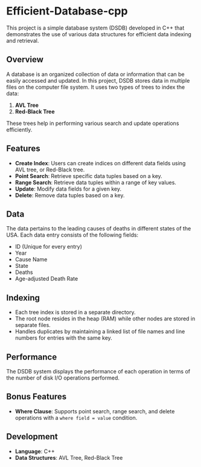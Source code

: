 # Efficient-Database-cpp

This project is a simple database system (DSDB) developed in C++ that demonstrates the use of various data structures for efficient data indexing and retrieval.

## Overview

A database is an organized collection of data or information that can be easily accessed and updated. In this project, DSDB stores data in multiple files on the computer file system. It uses two types of trees to index the data:

1. **AVL Tree**
2. **Red-Black Tree**

These trees help in performing various search and update operations efficiently.

## Features

- **Create Index**: Users can create indices on different data fields using AVL tree, or Red-Black tree. 
- **Point Search**: Retrieve specific data tuples based on a key.
- **Range Search**: Retrieve data tuples within a range of key values.
- **Update**: Modify data fields for a given key.
- **Delete**: Remove data tuples based on a key.

## Data

The data pertains to the leading causes of deaths in different states of the USA. Each data entry consists of the following fields:

- ID (Unique for every entry)
- Year
- Cause Name
- State
- Deaths
- Age-adjusted Death Rate

## Indexing

- Each tree index is stored in a separate directory.
- The root node resides in the heap (RAM) while other nodes are stored in separate files.
- Handles duplicates by maintaining a linked list of file names and line numbers for entries with the same key.

## Performance

The DSDB system displays the performance of each operation in terms of the number of disk I/O operations performed.

## Bonus Features

- **Where Clause**: Supports point search, range search, and delete operations with a `where field = value` condition.

## Development

- **Language**: C++
- **Data Structures**: AVL Tree, Red-Black Tree
